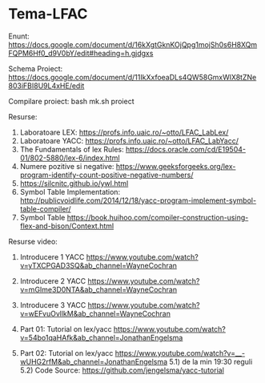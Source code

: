 # Tema-LFAC
Enunt: https://docs.google.com/document/d/16kXgtGknKOjQpg1mojSh0s6H8XQmFQPM6Hf0_d9V0bY/edit#heading=h.gjdgxs

Schema Proiect: https://docs.google.com/document/d/11IkXxfoeaDLs4QW58GmxWlX8tZNe803iFBI8U9L4xHE/edit

Compilare proiect: 
bash mk.sh proiect


Resurse:

1) Laboratoare LEX: https://profs.info.uaic.ro/~otto/LFAC_LabLex/
2) Laboratoare YACC: https://profs.info.uaic.ro/~otto/LFAC_LabYacc/
3) The Fundamentals of lex Rules: https://docs.oracle.com/cd/E19504-01/802-5880/lex-6/index.html
4) Numere pozitive si negative: https://www.geeksforgeeks.org/lex-program-identify-count-positive-negative-numbers/
5) https://silcnitc.github.io/ywl.html
6) Symbol Table Implementation: http://publicvoidlife.com/2014/12/18/yacc-program-implement-symbol-table-compiler/
7) Symbol Table https://book.huihoo.com/compiler-construction-using-flex-and-bison/Context.html

Resurse video:
1) Introducere 1 YACC https://www.youtube.com/watch?v=yTXCPGAD3SQ&ab_channel=WayneCochran
2) Introducere 2 YACC https://www.youtube.com/watch?v=mGIme3D0NTA&ab_channel=WayneCochran
3) Introducere 3 YACC https://www.youtube.com/watch?v=wEFvuOvllkM&ab_channel=WayneCochran

4) Part 01: Tutorial on lex/yacc https://www.youtube.com/watch?v=54bo1qaHAfk&ab_channel=JonathanEngelsma
5) Part 02: Tutorial on lex/yacc https://www.youtube.com/watch?v=__-wUHG2rfM&ab_channel=JonathanEngelsma
            5.1) de la min 19:30 reguli 
            5.2) Code Source: https://github.com/jengelsma/yacc-tutorial
